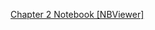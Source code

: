 

[Chapter 2 Notebook [NBViewer]](https://nbviewer.org/github/neilmartindev/isl/blob/master/ch2.ipynb)
